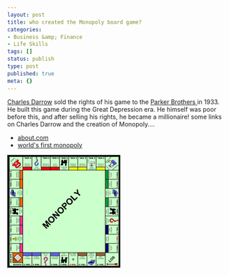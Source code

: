 ```yaml
---
layout: post
title: who created the Monopoly board game?
categories:
- Business &amp; Finance
- Life Skills
tags: []
status: publish
type: post
published: true
meta: {}
---
```

[Charles Darrow](http://en.wikipedia.org/wiki/Charles_Darrow) sold the rights of his game to the [Parker Brothers ](http://en.wikipedia.org/wiki/Parker_Brothers)in 1933. He built this game during the Great Depression era. He himself was poor before this, and after selling his rights, he became a millionaire! some links on Charles Darrow and the creation of Monopoly....
- [about.com](http://inventors.about.com/library/weekly/aa121997.htm)
- [world's first monopoly ](http://thelongestlistofthelongeststuffatthelongestdomainnameatlonglast.com/first269.html)

![](/img/polyvboard785435349.gif)
